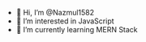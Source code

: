 - 👋 Hi, I’m @Nazmul1582
- 👀 I’m interested in JavaScript
- 🌱 I’m currently learning MERN Stack


<!---
Nazmul1582/Nazmul1582 is a ✨ special ✨ repository because its `README.md` (this file) appears on your GitHub profile.
You can click the Preview link to take a look at your changes.
--->
